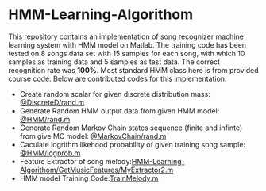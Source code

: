 # HMM-Learning-Algorithom
This repository contains an implementation of song recognizer machine learning system with HMM model on Matlab.
The training code has been tested on 8 songs data set with 15 samples for each song, with which 10 samples as training data and 5 samples as test data. The correct recognition rate was **100%**.
Most standard HMM class here is from provided course code. Below are contributed codes for this implementation:

* Create random scalar for given discrete distribution mass:  [@DiscreteD/rand.m](https://github.com/JinScientist/HMM-Learning-Algorithom/blob/master/%40DiscreteD/rand.m)
* Generate Random HMM output data from given HMM model: [@HMM/rand.m](https://github.com/JinScientist/HMM-Learning-Algorithom/blob/master/%40HMM/rand.m)
* Generate Random Markov Chain states sequence (finite and infinte) from give MC model: [@MarkovChain/rand.m](https://github.com/JinScientist/HMM-Learning-Algorithom/blob/master/%40MarkovChain/rand.m)
* Caculate logrithm likehood probability of given training song sample: [@HMM/logprob.m](https://github.com/JinScientist/HMM-Learning-Algorithom/blob/master/%40GaussD/logprob.m)
* Feature Extractor of song melody:[HMM-Learning-Algorithom/GetMusicFeatures/MyExtractor2.m](https://github.com/JinScientist/HMM-Learning-Algorithom/blob/master/GetMusicFeatures/MyExtractor2.m)
* HMM model Training Code:[TrainMelody.m](https://github.com/JinScientist/HMM-Learning-Algorithom/blob/master/TrainMelody.m)
 


